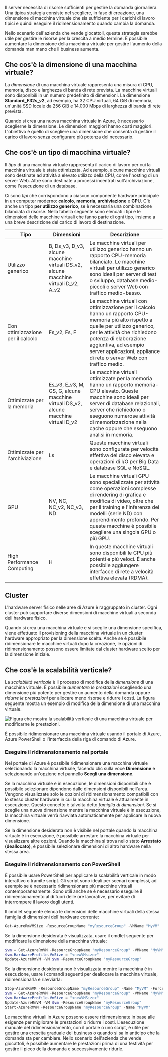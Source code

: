 Il server necessita di risorse sufficienti per gestire la domanda giornaliera. Una tipica strategia consiste nel scegliere, in fase di creazione, una dimensione di macchina virtuale che sia sufficiente per i carichi di lavoro tipici e quindi eseguire il ridimensionamento quando cambia la domanda.

Nello scenario dell'azienda che vende giocattoli, questa strategia sarebbe utile per gestire le risorse per la crescita a medio termine. È possibile aumentare la dimensione della macchina virtuale per gestire l'aumento della domanda man mano che il business aumenta.

## <a name="what-is-virtual-machine-size"></a>Che cos'è la dimensione di una macchina virtuale?

La _dimensione_ di una macchina virtuale rappresenta una misura di CPU, memoria, disco e larghezza di banda di rete prevista. La macchine virtuali sono disponibili in un numero predefinito di dimensioni. La dimensione **Standard_F32s_v2**, ad esempio, ha 32 CPU virtuali, 64 GiB di memoria, un'unità SSD locale da 256 GiB e 14.000 Mbps di larghezza di banda di rete prevista.

Quando si crea una nuova macchina virtuale in Azure, è necessario sceglierne la dimensione. Le dimensioni maggiori hanno costi maggiori. L'obiettivo è quello di scegliere una dimensione che consenta di gestire il carico di lavoro senza configurare più potenza del necessario.

## <a name="what-is-virtual-machine-type"></a>Che cos'è un tipo di macchina virtuale?

Il _tipo_ di una macchina virtuale rappresenta il carico di lavoro per cui la macchina virtuale è stata ottimizzata. Ad esempio, alcune macchine virtuali sono destinate ad attività a elevato utilizzo della CPU, come l'hosting di un server Web. Altre sono destinate a processi incentrati sull'archiviazione, come l'esecuzione di un database.

Ci sono _tipi_ che corrispondono a ciascun componente hardware principale in un computer moderno: **calcolo**, **memoria**, **archiviazione** e **GPU**. C'è anche un tipo **per utilizzo generico**, se è necessaria una combinazione bilanciata di risorse. Nella tabella seguente sono elencati i tipi e le dimensioni delle macchine virtuali che fanno parte di ogni tipo, insieme a una breve descrizione del carico di lavoro di destinazione.

|Tipo|Dimensioni|Descrizione|
|---|---|---|
|Utilizzo generico|B, Ds_v3, D_v3, alcune macchine virtuali DS_v2, alcune macchine virtuali D_v2, A_v2|Le macchine virtuali per utilizzo generico hanno un rapporto CPU-memoria bilanciato. Le macchine virtuali per utilizzo generico sono ideali per server di test o sviluppo, database medio-piccoli o server Web con traffico medio-basso.|
|Con ottimizzazione per il calcolo|Fs_v2, Fs, F|Le macchine virtuali con ottimizzazione per il calcolo hanno un rapporto CPU-memoria più alto rispetto a quelle per utilizzo generico, per le attività che richiedono potenza di elaborazione aggiuntiva, ad esempio server applicazioni, appliance di rete o server Web con traffico medio.|
|Ottimizzate per la memoria|Es_v3, E_v3, M, GS, G, alcune macchine virtuali DS_v2, alcune macchine virtuali D_v2|Le macchine virtuali ottimizzate per la memoria hanno un rapporto memoria-CPU elevato. Queste macchine sono ideali per server di database relazionali, server che richiedono o eseguono numerose attività di memorizzazione nella cache oppure che eseguono analisi in memoria.|
|Ottimizzate per l'archiviazione|Ls|Queste macchine virtuali sono configurate per velocità effettiva del disco elevata e operazioni di I/O per Big Data e database SQL e NoSQL.|
|GPU|NV, NC, NC_v2, NC_v3, ND|Le macchine virtuali GPU sono specializzate per attività come operazioni complesse di rendering di grafica e modifica di video, oltre che per il training e l'inferenza dei modelli (serie ND) con apprendimento profondo. Per queste macchine è possibile scegliere una singola GPU o più GPU.|
|High Performance Computing|H|In queste macchine virtuali sono disponibili le CPU più potenti e più veloci. È anche possibile aggiungere interfacce di rete a velocità effettiva elevata (RDMA).|

## <a name="clusters"></a>Cluster

L'hardware server fisico nelle aree di Azure è raggruppato in cluster. Ogni cluster può supportare diverse dimensioni di macchine virtuali a seconda dell'hardware fisico.

Quando si crea una macchina virtuale e si sceglie una dimensione specifica, viene effettuato il provisioning della macchina virtuale in un cluster hardware appropriato per la dimensione scelta. Anche se è possibile ridimensionare le macchine virtuali dopo la creazione, le opzioni di ridimensionamento possono essere limitate dal cluster hardware scelto per la dimensione iniziale.

## <a name="what-is-vertical-scaling"></a>Che cos'è la scalabilità verticale?

La _scalabilità verticale_ è il processo di modifica della _dimensione_ di una macchina virtuale. È possibile _aumentare le prestazioni_ scegliendo una dimensione più potente per gestire un aumento della domanda oppure _ridurre le prestazioni_ per allocare meno risorse e ridurre i costi. La figura seguente mostra un esempio di modifica della dimensione di una macchina virtuale.

![Figura che mostra la scalabilità verticale di una macchina virtuale per modificarne le prestazioni.](../media/2-ScaleUpDown.png)

È possibile ridimensionare una macchina virtuale usando il portale di Azure, Azure PowerShell o l'interfaccia della riga di comando di Azure.

### <a name="resize-in-the-portal"></a>Eseguire il ridimensionamento nel portale

Nel portale di Azure è possibile ridimensionare una macchina virtuale selezionando la macchina virtuale, facendo clic sulla voce **Dimensione** e selezionando un'opzione nel pannello **Scegli una dimensione**. 

Se la macchina virtuale è in esecuzione, le dimensioni disponibili che è possibile selezionare dipendono dalle dimensioni disponibili nell'area. Vengono visualizzate solo le opzioni di ridimensionamento compatibili con lo stesso cluster hardware in cui la macchina virtuale è attualmente in esecuzione. Questo concetto è talvolta detto *famiglia di dimensioni*. Se si sceglie una nuova dimensione mentre la macchina virtuale è in esecuzione, la macchina virtuale verrà riavviata automaticamente per applicare la nuova dimensione.

Se la dimensione desiderata non è visibile nel portale quando la macchina virtuale è in esecuzione, è possibile arrestare la macchina virtuale per visualizzare altre opzioni. Quando la macchina si trova nello stato **Arrestato (deallocato)**, è possibile selezionare dimensioni di altro hardware nella stessa area.

### <a name="resize-with-powershell"></a>Eseguire il ridimensionamento con PowerShell

È possibile usare PowerShell per applicare la scalabilità verticale in modo interattivo o tramite script. Gli script sono ideali per scenari complessi, ad esempio se è necessario ridimensionare più macchine virtuali contemporaneamente. Sono utili anche se è necessario eseguire il ridimensionamento al di fuori delle ore lavorative, per evitare di interrompere il lavoro degli utenti.

Il cmdlet seguente elenca le dimensioni delle macchine virtuali della stessa famiglia di dimensioni dell'hardware corrente:

```PowerShell
Get-AzureRmVMSize -ResourceGroupName "myResourceGroup" -VMName "MyVM"
```

Se la dimensione desiderata è visualizzata, usare il cmdlet seguente per modificare la dimensione della macchina virtuale:

```PowerShell
$vm = Get-AzureRmVM -ResourceGroupName "myResourceGroup" -VMName "MyVM"
$vm.HardwareProfile.VmSize = "<newVMsize>"
Update-AzureRmVM -VM $vm -ResourceGroupName "myResourceGroup"
```

Se la dimensione desiderata non è visualizzata mentre la macchina è in esecuzione, usare i comandi seguenti per deallocare la macchina virtuale, ridimensionarla e riavviarla:

```PowerShell
Stop-AzureRmVM -ResourceGroupName "myResourceGroup" -Name "MyVM" -Force
$vm = Get-AzureRmVM -ResourceGroupName "myResourceGroup" -VMName "MyVM"
$vm.HardwareProfile.VmSize = "<newVMSize>"
Update-AzureRmVM -VM $vm -ResourceGroupName "myResourceGroup"
Start-AzureRmVM -ResourceGroupName "myResourceGroup" -Name "MyVM"
```

Le macchine virtuali in Azure possono essere ridimensionate in base alle esigenze per migliorare le prestazioni o ridurre i costi. L'esecuzione manuale del ridimensionamento, con il portale o uno script, è utile per gestire una crescita graduale del business o quando si sa in anticipo che la domanda sta per cambiare. Nello scenario dell'azienda che vende giocattoli, è possibile aumentare le prestazioni prima di una festività per gestire il picco della domanda e successivamente ridurle.